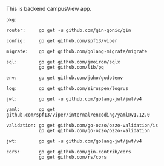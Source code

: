 This is backend campusView app.


    pkg:
    
    router:     go get -u github.com/gin-gonic/gin

    config:     go get github.com/spf13/viper

    migrate:    go get github.com/golang-migrate/migrate

    sql:        go get github.com/jmoiron/sqlx
                go get github.com/lib/pq

    env:        go get github.com/joho/godotenv

    log:        go get github.com/siruspen/logrus

    jwt:        go get -u github.com/golang-jwt/jwt/v4

    yaml:       go get github.com/spf13/viper/internal/encoding/yaml@v1.12.0

    validation: go get github.com/go-ozzo/ozzo-validation/is
                go get github.com/go-ozzo/ozzo-validation

    jwt:        go get -u github.com/golang-jwt/jwt/v4

    cors:       go get github.com/gin-contrib/cors
                go get github.com/rs/cors